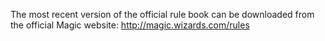 The most recent version of the official rule book can be downloaded from the official Magic website:
http://magic.wizards.com/rules

